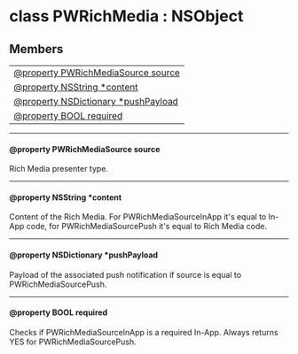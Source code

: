
# <a name="heading"></a>class PWRichMedia : NSObject  

## Members  

<table>
	<tr>
		<td><a href="#1aa0e807bff47630b06e34e6da970205ba">@property PWRichMediaSource source</a></td>
	</tr>
	<tr>
		<td><a href="#1a375fb5e717c16d5f602377e7c80de5ac">@property NSString *content</a></td>
	</tr>
	<tr>
		<td><a href="#1a58f1b947f392021e2c3309f0f4e92f63">@property NSDictionary *pushPayload</a></td>
	</tr>
	<tr>
		<td><a href="#1a4afbbb0ecd2806e4676158576c154866">@property BOOL required</a></td>
	</tr>
</table>


----------  
  

#### <a name="1aa0e807bff47630b06e34e6da970205ba"></a>@property PWRichMediaSource source  
Rich Media presenter type. 

----------  
  

#### <a name="1a375fb5e717c16d5f602377e7c80de5ac"></a>@property NSString \*content  
Content of the Rich Media. For PWRichMediaSourceInApp it's equal to In-App code, for PWRichMediaSourcePush it's equal to Rich Media code. 

----------  
  

#### <a name="1a58f1b947f392021e2c3309f0f4e92f63"></a>@property NSDictionary \*pushPayload  
Payload of the associated push notification if source is equal to PWRichMediaSourcePush. 

----------  
  

#### <a name="1a4afbbb0ecd2806e4676158576c154866"></a>@property BOOL required  
Checks if PWRichMediaSourceInApp is a required In-App. Always returns YES for PWRichMediaSourcePush. 